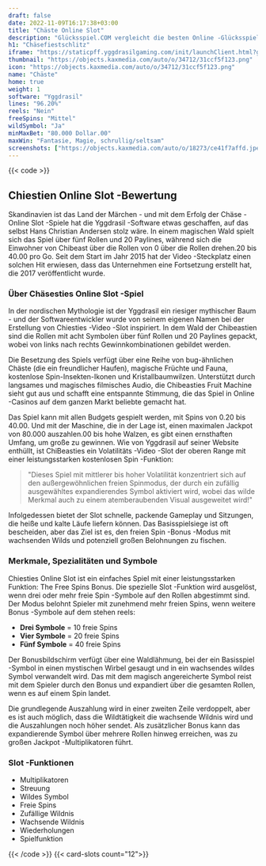 ```yaml
---
draft: false
date: 2022-11-09T16:17:38+03:00
title: "Chäste Online Slot"
description: "Glücksspiel.COM vergleicht die besten Online -Glücksspiel -Sites und -spiele der Kanada.  Unabhängige Produktbewertungen und exklusive Anmeldeangebote. Jetzt spielen!"
h1: "Chäsefiestschlitz"
iframe: "https://staticpff.yggdrasilgaming.com/init/launchClient.html?gameid=7315&lang=en&curr=EUR&org=Demo&key=&channel=pc"
thumbnail: "https://objects.kaxmedia.com/auto/o/34712/31ccf5f123.png"
icon: "https://objects.kaxmedia.com/auto/o/34712/31ccf5f123.png"
name: "Chäste"
home: true
weight: 1
software: "Yggdrasil"
lines: "96.20%"
reels: "Nein"
freeSpins: "Mittel"
wildSymbol: "Ja"
minMaxBet: "80.000 Dollar.00"
maxWin: "Fantasie, Magie, schrullig/seltsam"
screenshots: ["https://objects.kaxmedia.com/auto/o/18273/ce41f7affd.jpeg"]
---
```


{{< code >}}<h2>Chiestien Online Slot -Bewertung</h2><p>Skandinavien ist das Land der Märchen - und mit dem Erfolg der Chäse -Online Slot -Spiele hat die Yggdrasil -Software etwas geschaffen, auf das selbst Hans Christian Andersen stolz wäre. In einem magischen Wald spielt sich das Spiel über fünf Rollen und 20 Paylines, während sich die Einwohner von Chibeast über die Rollen von 0 über die Rollen drehen.20 bis 40.00 pro Go. Seit dem Start im Jahr 2015 hat der Video -Steckplatz einen solchen Hit erwiesen, dass das Unternehmen eine Fortsetzung erstellt hat, die 2017 veröffentlicht wurde.</p><h3>Über Chäsesties Online Slot -Spiel</h3><p>In der nordischen Mythologie ist der Yggdrasil ein riesiger mythischer Baum - und der Softwareentwickler wurde von seinem eigenen Namen bei der Erstellung von Chiesties -Video -Slot inspiriert. In dem Wald der Chibeastien sind die Rollen mit acht Symbolen über fünf Rollen und 20 Paylines gepackt, wobei von links nach rechts Gewinnkombinationen gebildet werden.</p><p>Die Besetzung des Spiels verfügt über eine Reihe von bug-ähnlichen Chäste (die ein freundlicher Haufen), magische Früchte und Fauna, kostenlose Spin-Insekten-Ikonen und Kristallbaumwilzen. Unterstützt durch langsames und magisches filmisches Audio, die Chibeasties Fruit Machine sieht gut aus und schafft eine entspannte Stimmung, die das Spiel in Online -Casinos auf dem ganzen Markt beliebte gemacht hat.</p><p>Das Spiel kann mit allen Budgets gespielt werden, mit Spins von 0.20 bis 40.00. Und mit der Maschine, die in der Lage ist, einen maximalen Jackpot von 80.000 auszahlen.00 bis hohe Walzen, es gibt einen ernsthaften Umfang, um große zu gewinnen. Wie von Yggdrasil auf seiner Website enthüllt, ist ChiBeasties ein Volatilitäts -Video -Slot der oberen Range mit einer leistungsstarken kostenlosen Spin -Funktion:</p><blockquote>"Dieses Spiel mit mittlerer bis hoher Volatilität konzentriert sich auf den außergewöhnlichen freien Spinmodus, der durch ein zufällig ausgewähltes expandierendes Symbol aktiviert wird, wobei das wilde Merkmal auch zu einem atemberaubenden Visual ausgeweitet wird!"</blockquote><p>Infolgedessen bietet der Slot schnelle, packende Gameplay und Sitzungen, die heiße und kalte Läufe liefern können. Das Basisspielsiege ist oft bescheiden, aber das Ziel ist es, den freien Spin -Bonus -Modus mit wachsenden Wilds und potenziell großen Belohnungen zu fischen.</p><h3>Merkmale, Spezialitäten und Symbole</h3><p>Chiesties Online Slot ist ein einfaches Spiel mit einer leistungsstarken Funktion: The Free Spins Bonus. Die spezielle Slot -Funktion wird ausgelöst, wenn drei oder mehr freie Spin -Symbole auf den Rollen abgestimmt sind. Der Modus belohnt Spieler mit zunehmend mehr freien Spins, wenn weitere Bonus -Symbole auf dem stehen reels:</p><ul><li><strong>Drei Symbole</strong> = 10 freie Spins</li><li><strong>Vier Symbole</strong> = 20 freie Spins</li><li><strong>Fünf Symbole</strong> = 40 freie Spins</li></ul><p>Der Bonusbildschirm verfügt über eine Waldlähmung, bei der ein Basisspiel -Symbol in einen mystischen Wirbel gesaugt und in ein wachsendes wildes Symbol verwandelt wird. Das mit dem magisch angereicherte Symbol reist mit dem Spieler durch den Bonus und expandiert über die gesamten Rollen, wenn es auf einem Spin landet.</p><p>Die grundlegende Auszahlung wird in einer zweiten Zeile verdoppelt, aber es ist auch möglich, dass die Wildtätigkeit die wachsende Wildnis wird und die Auszahlungen noch höher sendet. Als zusätzlicher Bonus kann das expandierende Symbol über mehrere Rollen hinweg erreichen, was zu großen Jackpot -Multiplikatoren führt.</p><h3>
Slot -Funktionen</h3><ul>
<li></span>
Multiplikatoren</li>
<li></span>
Streuung</li>
<li></span>
Wildes Symbol</li>
<li></span>
Freie Spins</li>
<li></span>
Zufällige Wildnis</li>
<li></span>
Wachsende Wildnis</li>
<li></span>
Wiederholungen</li>
<li></span>
Spielfunktion</li></ul>{{< /code >}}
{{< card-slots count="12">}}